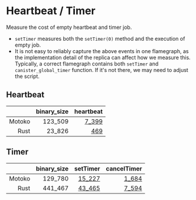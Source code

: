 # Heartbeat / Timer

Measure the cost of empty heartbeat and timer job.

* `setTimer` measures both the `setTimer(0)` method and the execution of empty job.
* It is not easy to reliably capture the above events in one flamegraph, as the implementation detail
of the replica can affect how we measure this. Typically, a correct flamegraph contains both `setTimer` and `canister_global_timer` function. If it's not there, we may need to adjust the script.


## Heartbeat

| |binary_size|heartbeat|
|--:|--:|--:|
|Motoko|123_509|[7_399](Motoko_heartbeat.svg)|
|Rust|23_826|[469](Rust_heartbeat.svg)|

## Timer

| |binary_size|setTimer|cancelTimer|
|--:|--:|--:|--:|
|Motoko|129_780|[15_227](Motoko_setTimer.svg)|[1_684](Motoko_cancelTimer.svg)|
|Rust|441_467|[43_465](Rust_setTimer.svg)|[7_594](Rust_cancelTimer.svg)|
